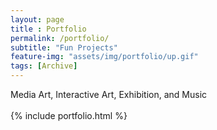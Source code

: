 ```yaml
---
layout: page
title : Portfolio
permalink: /portfolio/
subtitle: "Fun Projects"
feature-img: "assets/img/portfolio/up.gif"
tags: [Archive]
---
```

<style>
 d {
   text-align:left;
 }
</style>

<body>
<d>Media Art, Interactive Art, Exhibition, and Music</d> <br>
</body>
<br>
{% include portfolio.html %}
